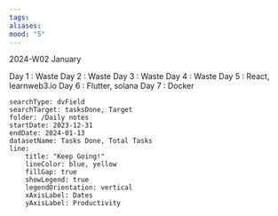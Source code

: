 ```yaml
---
tags: 
aliases: 
mood: "5"
---
```


2024-W02 January


Day 1 : Waste
Day 2 : Waste
Day 3 : Waste
Day 4 : Waste
Day 5 : React, learnweb3.io
Day 6 : Flutter, solana
Day 7 : Docker



```tracker
searchType: dvField
searchTarget: tasksDone, Target
folder: /Daily notes 
startDate: 2023-12-31
endDate: 2024-01-13
datasetName: Tasks Done, Total Tasks
line:
    title: "Keep Going!"
    lineColor: blue, yellow
    fillGap: true
    showLegend: true
    legendOrientation: vertical
    xAxisLabel: Dates
    yAxisLabel: Productivity
```